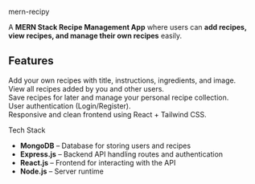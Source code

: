 
mern-recipy

A **MERN Stack Recipe Management App** where users can **add recipes, view recipes, and manage their own recipes** easily.

## Features

Add your own recipes with title, instructions, ingredients, and image.  
View all recipes added by you and other users.  
Save recipes for later and manage your personal recipe collection.  
User authentication (Login/Register).  
Responsive and clean frontend using React + Tailwind CSS.

Tech Stack

- **MongoDB** – Database for storing users and recipes
- **Express.js** – Backend API handling routes and authentication
- **React.js** – Frontend for interacting with the API
- **Node.js** – Server runtime
